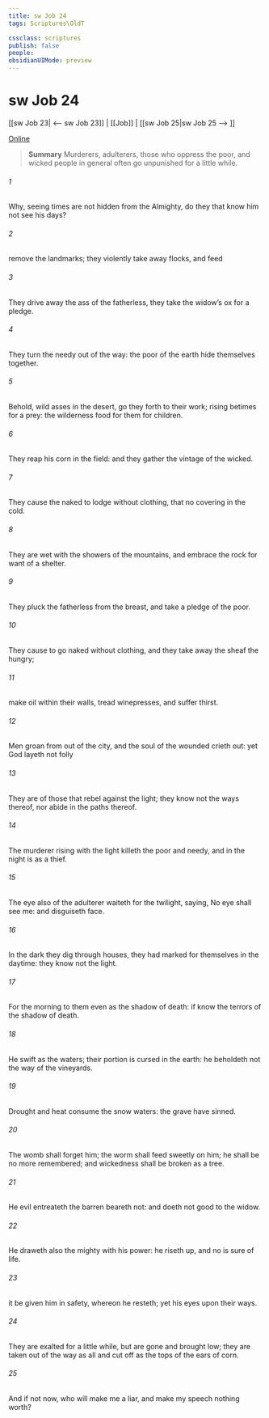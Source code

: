 ```yaml
---
title: sw Job 24
tags: Scriptures\OldT

cssclass: scriptures
publish: false
people:
obsidianUIMode: preview
---
```


# sw Job 24
[[sw Job 23| <-- sw Job 23]] | [[Job]] | [[sw Job 25|sw Job 25 --> ]]

[Online](https://churchofjesuschrist.org/study/scriptures/ot/job/24?lang=eng)

> __Summary__
Murderers, adulterers, those who oppress the poor, and wicked people in general often go unpunished for a little while.

###### 1 
Why, seeing times are not hidden from the Almighty, do they that know him not see his days?

###### 2 
 remove the landmarks; they violently take away flocks, and feed 

###### 3 
They drive away the ass of the fatherless, they take the widow’s ox for a pledge.

###### 4 
They turn the needy out of the way: the poor of the earth hide themselves together.

###### 5 
Behold,  wild asses in the desert, go they forth to their work; rising betimes for a prey: the wilderness  food for them  for  children.

###### 6 
They reap  his corn in the field: and they gather the vintage of the wicked.

###### 7 
They cause the naked to lodge without clothing, that  no covering in the cold.

###### 8 
They are wet with the showers of the mountains, and embrace the rock for want of a shelter.

###### 9 
They pluck the fatherless from the breast, and take a pledge of the poor.

###### 10 
They cause  to go naked without clothing, and they take away the sheaf  the hungry;

###### 11 
 make oil within their walls,  tread  winepresses, and suffer thirst.

###### 12 
Men groan from out of the city, and the soul of the wounded crieth out: yet God layeth not folly 

###### 13 
They are of those that rebel against the light; they know not the ways thereof, nor abide in the paths thereof.

###### 14 
The murderer rising with the light killeth the poor and needy, and in the night is as a thief.

###### 15 
The eye also of the adulterer waiteth for the twilight, saying, No eye shall see me: and disguiseth  face.

###### 16 
In the dark they dig through houses,  they had marked for themselves in the daytime: they know not the light.

###### 17 
For the morning  to them even as the shadow of death: if  know  the terrors of the shadow of death.

###### 18 
He  swift as the waters; their portion is cursed in the earth: he beholdeth not the way of the vineyards.

###### 19 
Drought and heat consume the snow waters:  the grave  have sinned.

###### 20 
The womb shall forget him; the worm shall feed sweetly on him; he shall be no more remembered; and wickedness shall be broken as a tree.

###### 21 
He evil entreateth the barren  beareth not: and doeth not good to the widow.

###### 22 
He draweth also the mighty with his power: he riseth up, and no  is sure of life.

###### 23 
 it be given him  in safety, whereon he resteth; yet his eyes  upon their ways.

###### 24 
They are exalted for a little while, but are gone and brought low; they are taken out of the way as all  and cut off as the tops of the ears of corn.

###### 25 
And if  not  now, who will make me a liar, and make my speech nothing worth?

